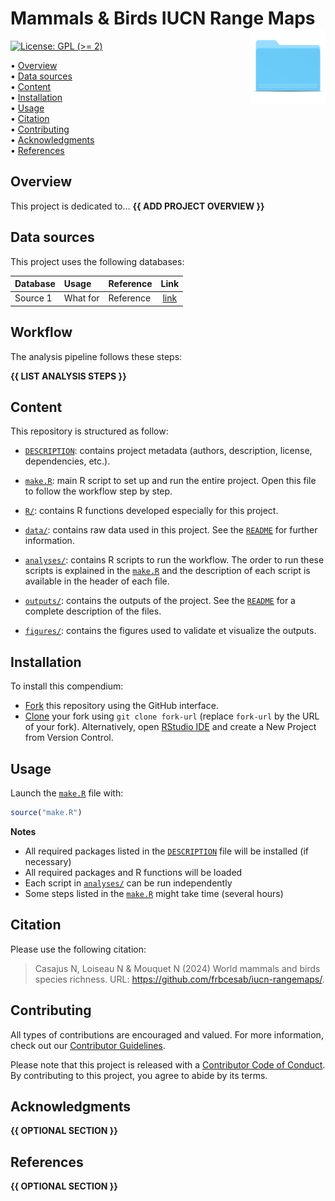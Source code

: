 
<!-- README.md is generated from README.Rmd. Please edit that file -->

# Mammals & Birds IUCN Range Maps <img src="https://raw.githubusercontent.com/FRBCesab/templates/main/logos/compendium-sticker.png" align="right" style="float:right; height:120px;"/>

<!-- badges: start -->

[![License: GPL (\>=
2)](https://img.shields.io/badge/License-GPL%20%28%3E%3D%202%29-blue.svg)](https://choosealicense.com/licenses/gpl-2.0/)
<!-- badges: end -->

<p align="left">
• <a href="#overview">Overview</a><br> • <a href="#data-sources">Data
sources</a><br> • <a href="#content">Content</a><br> •
<a href="#installation">Installation</a><br> •
<a href="#usage">Usage</a><br> • <a href="#citation">Citation</a><br> •
<a href="#contributing">Contributing</a><br> •
<a href="#acknowledgments">Acknowledgments</a><br> •
<a href="#references">References</a>
</p>

## Overview

This project is dedicated to… **{{ ADD PROJECT OVERVIEW }}**

## Data sources

This project uses the following databases:

| Database | Usage    | Reference |    Link     |
|:---------|:---------|:----------|:-----------:|
| Source 1 | What for | Reference | [link](url) |

## Workflow

The analysis pipeline follows these steps:

**{{ LIST ANALYSIS STEPS }}**

## Content

This repository is structured as follow:

- [`DESCRIPTION`](https://github.com/frbcesab/iucn-rangemaps/blob/main/DESCRIPTION):
  contains project metadata (authors, description, license,
  dependencies, etc.).

- [`make.R`](https://github.com/frbcesab/iucn-rangemaps/blob/main/make.R):
  main R script to set up and run the entire project. Open this file to
  follow the workflow step by step.

- [`R/`](https://github.com/frbcesab/iucn-rangemaps/blob/main/R):
  contains R functions developed especially for this project.

- [`data/`](https://github.com/frbcesab/iucn-rangemaps/blob/main/data):
  contains raw data used in this project. See the
  [`README`](https://github.com/frbcesab/iucn-rangemaps/blob/main/data/README.md)
  for further information.

- [`analyses/`](https://github.com/frbcesab/iucn-rangemaps/blob/main/analyses):
  contains R scripts to run the workflow. The order to run these scripts
  is explained in the
  [`make.R`](https://github.com/frbcesab/iucn-rangemaps/blob/main/make.R)
  and the description of each script is available in the header of each
  file.

- [`outputs/`](https://github.com/frbcesab/iucn-rangemaps/blob/main/outputs):
  contains the outputs of the project. See the
  [`README`](https://github.com/frbcesab/iucn-rangemaps/blob/main/outputs/README.md)
  for a complete description of the files.

- [`figures/`](https://github.com/frbcesab/iucn-rangemaps/blob/main/figures):
  contains the figures used to validate et visualize the outputs.

## Installation

To install this compendium:

- [Fork](https://docs.github.com/en/get-started/quickstart/contributing-to-projects)
  this repository using the GitHub interface.
- [Clone](https://docs.github.com/en/repositories/creating-and-managing-repositories/cloning-a-repository)
  your fork using `git clone fork-url` (replace `fork-url` by the URL of
  your fork). Alternatively, open [RStudio
  IDE](https://posit.co/products/open-source/rstudio/) and create a New
  Project from Version Control.

## Usage

Launch the
[`make.R`](https://github.com/frbcesab/iucn-rangemaps/tree/main/make.R)
file with:

``` r
source("make.R")
```

**Notes**

- All required packages listed in the
  [`DESCRIPTION`](https://github.com/frbcesab/iucn-rangemaps/blob/main/DESCRIPTION)
  file will be installed (if necessary)
- All required packages and R functions will be loaded
- Each script in
  [`analyses/`](https://github.com/frbcesab/iucn-rangemaps/blob/main/analyses)
  can be run independently
- Some steps listed in the
  [`make.R`](https://github.com/frbcesab/iucn-rangemaps/blob/main/make.R)
  might take time (several hours)

## Citation

Please use the following citation:

> Casajus N, Loiseau N & Mouquet N (2024) World mammals and birds
> species richness. URL: <https://github.com/frbcesab/iucn-rangemaps/>.

## Contributing

All types of contributions are encouraged and valued. For more
information, check out our [Contributor
Guidelines](https://github.com/frbcesab/iucn-rangemaps/blob/main/CONTRIBUTING.md).

Please note that this project is released with a [Contributor Code of
Conduct](https://contributor-covenant.org/version/2/1/CODE_OF_CONDUCT.html).
By contributing to this project, you agree to abide by its terms.

## Acknowledgments

**{{ OPTIONAL SECTION }}**

## References

**{{ OPTIONAL SECTION }}**
